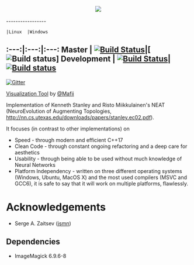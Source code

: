 <div align="center">
  <img src="http://i.imgur.com/IoDz5iw.png"><br><br>
</div>
-----------------

	|Linux	|Windows
:---:|:---:|:---:
Master | [![Build Status](https://travis-ci.org/IDPA16/Hippocrates.svg?branch=master)](https://travis-ci.org/IDPA16/Hippocrates)|[![Build status](https://ci.appveyor.com/api/projects/status/2esb82qiysqt6doe/branch/master?svg=true)]
Development | [![Build Status](https://travis-ci.org/IDPA16/Hippocrates.svg?branch=development)](https://travis-ci.org/IDPA16/Hippocrates)|[![Build status](https://ci.appveyor.com/api/projects/status/2esb82qiysqt6doe/branch/development?svg=true)](https://ci.appveyor.com/project/SirRade/jnf-neat/branch/development)
-----------------
[![Gitter](https://badges.gitter.im/HippocratesAI/gitter.svg)](https://gitter.im/HippocratesAI/Lobby)

[Visualization Tool](https://github.com/IDPA-2016-NEAT-CNN/NEAT_Visualizer) by [@Mafii](https://github.com/Mafii)

Implementation of Kenneth Stanley and Risto Miikkulainen's NEAT (NeuroEvolution
of Augmenting Topologies, http://nn.cs.utexas.edu/downloads/papers/stanley.ec02.pdf).


It focuses (in contrast to other implementations) on

- Speed - through modern and efficient C++17
- Clean Code - through constant ongoing refactoring and a deep care for aesthetics
- Usability - through being able to be used without much knowledge of Neural Networks
- Platform Independency - written on three different operating systems (Windows, Ubuntu, MacOS X) and the most used compilers (MSVC and GCC6), it is safe to say that it will work on multiple platforms, flawlessly.


# Acknowledgements
- Serge A. Zaitsev ([jsmn](https://github.com/zserge/jsmn))

## Dependencies
- ImageMagick 6.9.6-8 


